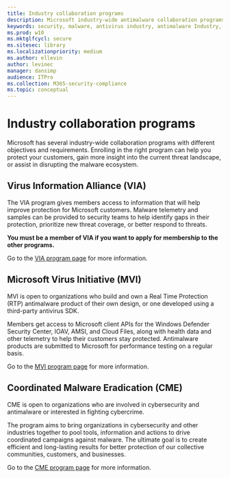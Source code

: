 ```yaml
---
title: Industry collaboration programs
description: Microsoft industry-wide antimalware collaboration programs - Virus Information Alliance (VIA), Microsoft Virus Initiative (MVI), and Coordinated Malware Eradication (CME)
keywords: security, malware, antivirus industry, antimalware Industry, collaboration programs, alliances, Virus Information Alliance, Microsoft Virus Initiative, Coordinated Malware Eradication, WDSI, MMPC, Microsoft Malware Protection Center, partnerships
ms.prod: w10
ms.mktglfcycl: secure
ms.sitesec: library
ms.localizationpriority: medium
ms.author: ellevin
author: levinec
manager: dansimp
audience: ITPro
ms.collection: M365-security-compliance  
ms.topic: conceptual
---
```

# Industry collaboration programs

Microsoft has several industry-wide collaboration programs with different objectives and requirements. Enrolling in the right program can help you protect your customers, gain more insight into the current threat landscape, or assist in disrupting the malware ecosystem.

## Virus Information Alliance (VIA)

The VIA program gives members access to information that will help improve protection for Microsoft customers. Malware telemetry and samples can be provided to security teams to help identify gaps in their protection, prioritize new threat coverage, or better respond to threats.

**You must be a member of VIA if you want to apply for membership to the other programs.**

Go to the [VIA program page](virus-information-alliance-criteria.md) for more information.

## Microsoft Virus Initiative (MVI)

MVI is open to organizations who build and own a Real Time Protection (RTP) antimalware product of their own design, or one developed using a third-party antivirus SDK.

Members get access to Microsoft client APIs for the Windows Defender Security Center, IOAV, AMSI, and Cloud Files, along with health data and other telemetry to help their customers stay protected. Antimalware products are submitted to Microsoft for performance testing on a regular basis.

Go to the [MVI program page](virus-initiative-criteria.md) for more information.

## Coordinated Malware Eradication (CME)

CME is open to organizations who are involved in cybersecurity and antimalware or interested in fighting cybercrime.

The program aims to bring organizations in cybersecurity and other industries together to pool tools, information and actions to drive coordinated campaigns against malware. The ultimate goal is to create efficient and long-lasting results for better protection of our collective communities, customers, and businesses.

Go to the [CME program page](coordinated-malware-eradication.md) for more information.